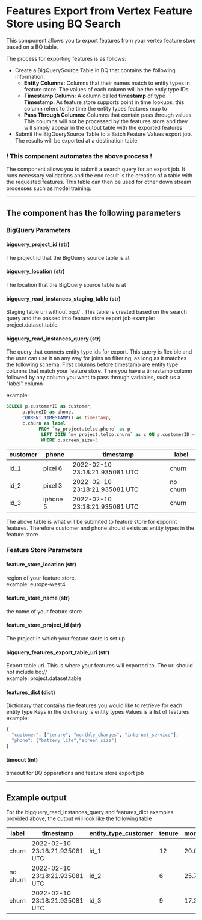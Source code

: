 # Features Export from Vertex Feature Store using BQ Search

This component allows you to export features from your vertex feature store based on a BQ table.

The process for exporting features is as follows:
* Create a BigQuerySource Table in BQ that contains the following information:
  * **Entity Columns:** Columns that their names match to entity types in feature store. The values of each column will be the entiy type IDs 
  * **Timestamp Column:** A column called **timestamp** of type **Timestamp**. As feature store supports point in time lookups, this column refers to the time the entity types features map to
  * **Pass Through Columns:** Columns that contain pass through values. This columns will not be processed by the features store and they will simply appear in the output table with the exported features
* Submit the BigQuerySource Table to a Batch Feature Values export job. The results will be exported at a destination table

### ! This component automates the above process ! 
The component allows you to submit a search query for an export job. It runs necessary validations and the end result is
the creation of a table with the requested features. This table can then be used for other down stream processes such as model training.


---

## The component has the following parameters



### BigQuery Parameters

#### bigquery_project_id (str)
The project id that the BigQuery source table is at

#### bigquery_location (str)
The location that the BigQuery source table is at

#### bigquery_read_instances_staging_table (str)
Staging table uri without bq://
. This table is created based on the search query and the passed into feature store export job
example: project.dataset.table 

#### bigquery_read_instances_query (str)
The query that connets entity type ids for export.
This query is flexible and the user can use it an any way for joins an filtering, as long as it matches the following
schema. First columns before timestamp are entity type columns that match your feature store. Then you have a timestamp 
column followed by any column you want to pass through variables, such us a "label" column

example:
```SQL
SELECT p.customerID as customer, 
      p.phoneID as phone, 
      CURRENT_TIMESTAMP() as timestamp, 
      c.churn as label
            FROM `my_project.telco.phone` as p
             LEFT JOIN `my_project.telco.churn` as c ON p.customerID = c.customerID  
             WHERE p.screen_size>3
```

| customer | phone    |  timestamp | label    | 
|----------|----------|---|----------|
| id_1     | pixel 6  | 2022-02-10 23:18:21.935081 UTC  | churn    |
| id_2     | pixel 3  | 2022-02-10 23:18:21.935081 UTC  | no churn |
| id_3     | iphone 5 | 2022-02-10 23:18:21.935081 UTC  | churn    |

The above table is what will be submited to feature store for exporint features.
Therefore customer and phone should exists as entity types in the feature store


### Feature Store Parameters

#### feature_store_location (str)
region of your feature store.\
example: europe-west4

#### feature_store_name (str)
the name of your feature store

#### feature_store_project_id (str)
The project in which your feature store is set up

#### bigquery_features_export_table_uri (str)
Export table uri. This is where your features will exported to. The uri should not include bq://\
example: project.dataset.table

#### features_dict (dict)
Dictionary that contains the features you would like to retrieve for each entity type
Keys in the dictionary is entity types
Values is a list of features
\
example:
```python
{
  "customer": ["tenure", "monthly_charges", "internet_service"],
  "phone": ["battery_life","screen_size"]
}
```

#### timeout (int)
timeout for BQ opperations and feature store export job

---

## Example output

For the bigquery_read_instances_query and features_dict examples provided above, the output will look like the following table


| label    | timestamp                  | entity_type_customer | tenure | monthly_charges | internet_service | entity_type_phone | battery_life | screen_size | 
|----------|----------------------------|----------------------|--------|-----------------|------------------|-------------------|--------------|-------------|
| churn    | 2022-02-10 23:18:21.935081 UTC | id_1                 | 12     | 20.00           | yes              | pixel 6           | 48           | 6.4         |
| no churn | 2022-02-10 23:18:21.935081 UTC | id_2                 | 6      | 25.78           | yes              | pixel 3           | 36           | 5.5         |
| churn    | 2022-02-10 23:18:21.935081 UTC | id_3                 | 9      | 17.32           | no               | iphone 4          | 45           | 4           |
